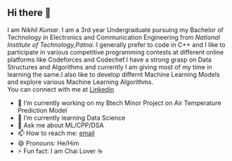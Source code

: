 ## Hi there 👋

I am *Nikhil Kumar*. I am a 3rd year Undergraduate pursuing my Bachelor of Technology in Electronics and Communication Engineering from *National Institute of Technology,Patna.* I generally prefer to code in C++ and I like to participate in various competitive programming contests  at different online platforms like Codeforces and Codechef.I have a strong grasp on Data Structures and Algorithms and currently I am giving most of my time in learning the same.I also like to develop differnt Machine Learning Models and explore various Machine Learning Algorithms.
<br/>
You can connect with me at [Linkedin](https://www.linkedin.com/in/nikhil-kumar-97444a1a2/)

- 🔭 I’m currently working on my Btech Minor Project on Air Temperature Prediction Model
- 🌱 I’m currently learning Data Science
- 💬 Ask me about ML/CPP/DSA
- 📫 How to reach me: [email](mailto:"nkumar2998@gmail.com")
- 😄 Pronouns: He/Him
- ⚡ Fun fact: I am Chai Lover :coffee: 

